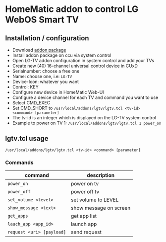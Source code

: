 # HomeMatic addon to control LG WebOS Smart TV

## Installation / configuration

* Download [addon package](https://github.com/j-a-n/homematic-addon-lgtv/raw/master/hm-lgtv.tar.gz)
* Install addon package on ccu via system control
* Open LG-TV addon configuration in system control and add your TVs
* Create new (40) 16-channel universal control device in CUxD
 * Serialnumber: choose a free one
 * Name: choose one, i.e: `LG-TV`
 * Device-Icon: whatever you want
 * Control: KEY
* Configure new device in HomeMatic Web-UI
* Configure a device channel for each TV and command you want to use
 * Select CMD_EXEC
 * Set CMD_SHORT to `/usr/local/addons/lgtv/lgtv.tcl <tv-id> <command> [parameter]`
 * The tv-id is an integer which is displayed on the LG-TV system control
 * Example to power on TV 1: `/usr/local/addons/lgtv/lgtv.tcl 1 power_on`
 
## lgtv.tcl usage
`/usr/local/addons/lgtv/lgtv.tcl <tv-id> <command> [parameter]`

### Commands

command                 | description
------------------------| -----------------------------
`power_on`                | power on tv
`power_off`               | power off tv
`set_volume <level>`      | set volume to LEVEL
`show_message <text>`     | show message on screen
`get_apps`                | get app list
`lauch_app <app_id>`      | launch app
`request <uri> [payload]` | send request
